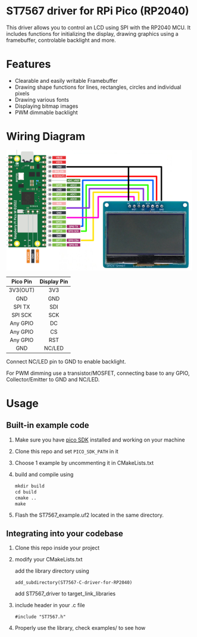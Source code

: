 # ST7567 driver for RPi Pico (RP2040)
This driver allows you to control an LCD using SPI with the RP2040 MCU.
It includes functions for initializing the display, drawing graphics using a framebuffer, controlable backlight and more.

# Features
- Clearable and easily writable Framebuffer 
- Drawing shape functions for lines, rectangles, circles and individual pixels
- Drawing various fonts
- Displaying bitmap images
- PWM dimmable backlight

# Wiring Diagram

<img src="images/wiringDiagram.png" width="500"/>

| Pico Pin | Display Pin  |
| :------: |:----:|
| 3V3(OUT) | 3V3 |
| GND | GND |
| SPI TX | SDI |
| SPI SCK | SCK |
| Any GPIO | DC |
| Any GPIO | CS |
| Any GPIO | RST |
| GND | NC/LED |

Connect NC/LED pin to GND to enable backlight.

For PWM dimming use a transistor/MOSFET, connecting base to any GPIO, Collector/Emitter to GND and NC/LED.

# Usage

## Built-in example code
1. Make sure you have [pico SDK](https://github.com/raspberrypi/pico-sdk) installed and working on your machine
2. Clone this repo and set `PICO_SDK_PATH` in it
3. Choose 1 example by uncommenting it in CMakeLists.txt
5. build and compile using

    ```
    mkdir build
    cd build
    cmake ..
    make
    ```

3. Flash the ST7567_example.uf2 located in the same directory. 

## Integrating into your codebase
1. Clone this repo inside your project

2. modify your CMakeLists.txt 

    add the library directory using
    ``` 
    add_subdirectory(ST7567-C-driver-for-RP2040)
    ```
    add ST7567_driver to target_link_libraries

3. include header in your .c file
    ```
    #include "ST7567.h"
    ```

4. Properly use the library, check examples/ to see how
